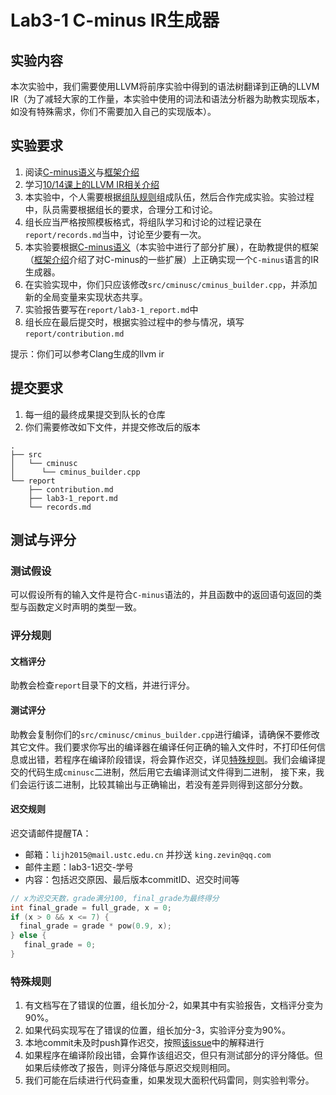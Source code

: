 # Lab3-1 C-minus IR生成器

## 实验内容

本次实验中，我们需要使用LLVM将前序实验中得到的语法树翻译到正确的LLVM IR（为了减轻大家的工作量，本实验中使用的词法和语法分析器为助教实现版本，如没有特殊需求，你们不需要加入自己的实现版本）。

## 实验要求

1. 阅读[C-minus语义](docs/cminus.md)与[框架介绍](docs/design.md)
2. 学习[10/14课上的LLVM IR相关介绍](http://210.45.114.30/gbxu/notice_board/uploads/687bb53f37e5bc96bae3c2c27abe0460/llvm_ir%E5%8F%8A%E5%B7%A5%E5%85%B7%E9%93%BE%E4%BB%8B%E7%BB%8D.pdf)
3. 本实验中，个人需要根据[组队规则](http://210.45.114.30/gbxu/notice_board/issues/140)组成队伍，然后合作完成实验。实验过程中，队员需要根据组长的要求，合理分工和讨论。
4. 组长应当严格按照模板格式，将组队学习和讨论的过程记录在`report/records.md`当中，讨论至少要有一次。
5. 本实验要根据[C-minus语义](docs/cminus.md)（本实验中进行了部分扩展），在助教提供的框架（[框架介绍](docs/design.md)介绍了对C-minus的一些扩展）上正确实现一个`C-minus`语言的IR生成器。
6. 在实验实现中，你们只应该修改`src/cminusc/cminus_builder.cpp`，并添加新的全局变量来实现状态共享。
7. 实验报告要写在`report/lab3-1_report.md`中
8. 组长应在最后提交时，根据实验过程中的参与情况，填写`report/contribution.md`
 
提示：你们可以参考Clang生成的llvm ir

## 提交要求

1. 每一组的最终成果提交到队长的仓库
2. 你们需要修改如下文件，并提交修改后的版本
```
.
├── src
│   └── cminusc
│      └── cminus_builder.cpp
└── report
    ├── contribution.md
    ├── lab3-1_report.md
    └── records.md
```
## 测试与评分

### 测试假设

可以假设所有的输入文件是符合`C-minus`语法的，并且函数中的返回语句返回的类型与函数定义时声明的类型一致。

### 评分规则

#### 文档评分

助教会检查`report`目录下的文档，并进行评分。

#### 测试评分

助教会复制你们的`src/cminusc/cminus_builder.cpp`进行编译，请确保不要修改其它文件。我们要求你写出的编译器在编译任何正确的输入文件时，不打印任何信息或出错，若程序在编译阶段错误，将会算作迟交，详见[特殊规则](#%E7%89%B9%E6%AE%8A%E8%A7%84%E5%88%99)。我们会编译提交的代码生成`cminusc`二进制，然后用它去编译测试文件得到二进制，
接下来，我们会运行该二进制，比较其输出与正确输出，若没有差异则得到这部分分数。

#### 迟交规则

迟交请邮件提醒TA：

- 邮箱：`lijh2015@mail.ustc.edu.cn` 并抄送 `king.zevin@qq.com` 
- 邮件主题：lab3-1迟交-学号
- 内容：包括迟交原因、最后版本commitID、迟交时间等

```c
// x为迟交天数，grade满分100, final_grade为最终得分
int final_grade = full_grade, x = 0;
if (x > 0 && x <= 7) {
  final_grade = grade * pow(0.9, x);
} else {
   final_grade = 0;
}
```
### 特殊规则

1. 有文档写在了错误的位置，组长加分-2，如果其中有实验报告，文档评分变为90%。
2. 如果代码实现写在了错误的位置，组长加分-3，实验评分变为90%。
3. 本地commit未及时push算作迟交，按照[该issue](http://210.45.114.30/gbxu/notice_board/issues/154)中的解释进行
4. 如果程序在编译阶段出错，会算作该组迟交，但只有测试部分的评分降低。但如果后续修改了报告，则评分降低与原迟交规则相同。
5. 我们可能在后续进行代码查重，如果发现大面积代码雷同，则实验判零分。
